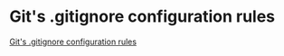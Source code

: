 # Git's .gitignore configuration rules
[Git's .gitignore configuration rules](https://aiwithcloud.com/2022/09/15/gits_-gitignore_configuration_rules/)